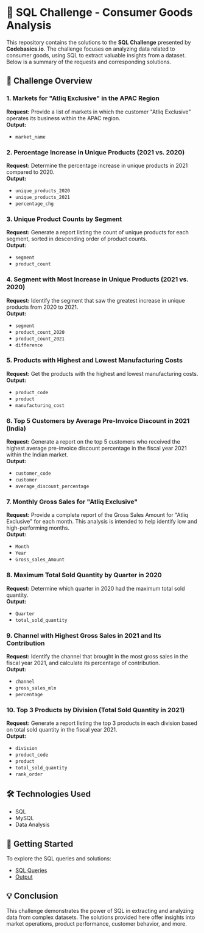 # 🛒 SQL Challenge - Consumer Goods Analysis

This repository contains the solutions to the **SQL Challenge** presented by **Codebasics.io**. The challenge focuses on analyzing data related to consumer goods, using SQL to extract valuable insights from a dataset. Below is a summary of the requests and corresponding solutions.

## 📑 Challenge Overview

### **1. Markets for "Atliq Exclusive" in the APAC Region**
**Request:** Provide a list of markets in which the customer "Atliq Exclusive" operates its business within the APAC region.  
**Output:**  
- `market_name`

### **2. Percentage Increase in Unique Products (2021 vs. 2020)**
**Request:** Determine the percentage increase in unique products in 2021 compared to 2020.  
**Output:**  
- `unique_products_2020`
- `unique_products_2021`
- `percentage_chg`

### **3. Unique Product Counts by Segment**
**Request:** Generate a report listing the count of unique products for each segment, sorted in descending order of product counts.  
**Output:**  
- `segment`
- `product_count`

### **4. Segment with Most Increase in Unique Products (2021 vs. 2020)**
**Request:** Identify the segment that saw the greatest increase in unique products from 2020 to 2021.  
**Output:**  
- `segment`
- `product_count_2020`
- `product_count_2021`
- `difference`

### **5. Products with Highest and Lowest Manufacturing Costs**
**Request:** Get the products with the highest and lowest manufacturing costs.  
**Output:**  
- `product_code`
- `product`
- `manufacturing_cost`

### **6. Top 5 Customers by Average Pre-Invoice Discount in 2021 (India)**
**Request:** Generate a report on the top 5 customers who received the highest average pre-invoice discount percentage in the fiscal year 2021 within the Indian market.  
**Output:**  
- `customer_code`
- `customer`
- `average_discount_percentage`

### **7. Monthly Gross Sales for "Atliq Exclusive"**
**Request:** Provide a complete report of the Gross Sales Amount for "Atliq Exclusive" for each month. This analysis is intended to help identify low and high-performing months.  
**Output:**  
- `Month`
- `Year`
- `Gross_sales_Amount`

### **8. Maximum Total Sold Quantity by Quarter in 2020**
**Request:** Determine which quarter in 2020 had the maximum total sold quantity.  
**Output:**  
- `Quarter`
- `total_sold_quantity`

### **9. Channel with Highest Gross Sales in 2021 and Its Contribution**
**Request:** Identify the channel that brought in the most gross sales in the fiscal year 2021, and calculate its percentage of contribution.  
**Output:**  
- `channel`
- `gross_sales_mln`
- `percentage`

### **10. Top 3 Products by Division (Total Sold Quantity in 2021)**
**Request:** Generate a report listing the top 3 products in each division based on total sold quantity in the fiscal year 2021.  
**Output:**  
- `division`
- `product_code`
- `product`
- `total_sold_quantity`
- `rank_order`

## 🛠️ **Technologies Used**
- SQL
- MySQL
- Data Analysis

## 🚀 **Getting Started**
To explore the SQL queries and solutions:
-  [SQL Queries](https://github.com/SandeepChinta4/SQL-Consumer-Goods/blob/main/SQL_Resume_Challenge.sql)
-  [Output](https://github.com/SandeepChinta4/SQL-Consumer-Goods/tree/main/Output)

## 💡 **Conclusion**
This challenge demonstrates the power of SQL in extracting and analyzing data from complex datasets. The solutions provided here offer insights into market operations, product performance, customer behavior, and more.

